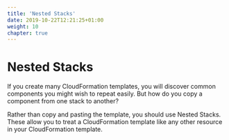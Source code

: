 ```yaml
---
title: 'Nested Stacks'
date: 2019-10-22T12:21:25+01:00
weight: 10
chapter: true
---
```


# Nested Stacks

If you create many CloudFormation templates, you will discover common components you might wish to repeat easily. But how do you copy a component from one stack to another? 

Rather than copy and pasting the template, you should use Nested Stacks. These allow you to treat a CloudFormation template like any other resource in your CloudFormation template.